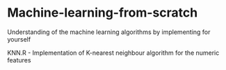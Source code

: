 # Machine-learning-from-scratch
Understanding of the machine learning algorithms by implementing for yourself


KNN.R - Implementation of K-nearest neighbour algorithm for the numeric features
